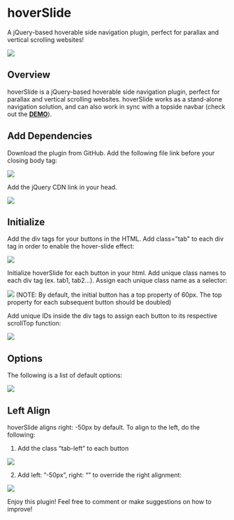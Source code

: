 # hoverSlide
A jQuery-based hoverable side navigation plugin, perfect for parallax and vertical scrolling websites!

<img src="https://github.com/jsfanatik/hoverSlideJS/blob/master/plugin-img/hoverslide-thumbnail.PNG" />

## Overview

hoverSlide is a jQuery-based hoverable side navigation plugin, perfect for parallax and vertical scrolling websites. 
hoverSlide works as a stand-alone navigation solution, 
and can also work in sync with a topside navbar (check out the **[DEMO](https://jsfanatik.github.io/demo.html)**).

## Add Dependencies

Download the plugin from GitHub. Add the following file link before your closing body tag: 

<img src="https://github.com/jsfanatik/hoverSlideJS/blob/master/plugin-img/hoverslide-cdn.PNG" />

Add the jQuery CDN link in your head.
  
<img src="https://github.com/jsfanatik/hoverSlideJS/blob/master/plugin-img/jquery-cdn.PNG" />

## Initialize

Add the div tags for your buttons in the HTML. Add class="tab" to each div tag in order to enable the hover-slide effect: 

<img src="https://github.com/jsfanatik/hoverSlideJS/blob/master/plugin-img/div-block.PNG" />

Initialize hoverSlide for each button in your html. Add unique class names to each div tag (ex. tab1, tab2...). Assign each unique class name as a selector:

<img src="https://github.com/jsfanatik/hoverSlideJS/blob/master/plugin-img/initialize.PNG" />
(NOTE: By default, the initial button has a top property of 60px. The top property for each subsequent button should be doubled)


Add unique IDs inside the div tags to assign each button to its respective scrollTop function:

<img src="https://github.com/jsfanatik/hoverSlideJS/blob/master/plugin-img/scrollTop.PNG" />

## Options

The following is a list of default options:

<img src="https://github.com/jsfanatik/hoverSlideJS/blob/master/plugin-img/options.PNG" />

## Left Align

hoverSlide aligns right: -50px by default. To align to the left, do the following:

1. Add the class “tab-left” to each button

<img src="https://github.com/jsfanatik/hoverSlideJS/blob/master/plugin-img/left-align-html.PNG" />

2. Add left: ”-50px”, right: “” to override the right alignment: 

<img src="https://github.com/jsfanatik/hoverSlideJS/blob/master/plugin-img/left-align.PNG" />

Enjoy this plugin! Feel free to comment or make suggestions on how to improve!
